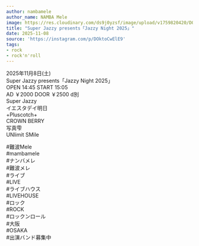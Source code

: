 ```yaml
---
author: nambamele
author_name: NAMBA Mele
image: https://res.cloudinary.com/ds9j0yzsf/image/upload/v1759820420/DOktoCwElE9.jpg
title: "Super Jazzy presents「Jazzy Night 2025」"
date: 2025-11-08
source: 'https://instagram.com/p/DOktoCwElE9'
tags:
- rock
- rock'n'roll
---
```

2025年11月8日(土)<br>
Super Jazzy presents「Jazzy Night 2025」<br>
OPEN 14:45 START 15:05<br>
AD ￥2000 DOOR ￥2500 d別<br>
Super Jazzy<br>
イエスタデイ明日<br>
+Pluscotch+<br>
CROWN BERRY<br>
写真雫<br>
UNlimit SMile

#難波Mele<br>
#mambamele<br>
#ナンバメレ<br>
#難波メレ<br>
#ライブ<br>
#LIVE<br>
#ライブハウス<br>
#LIVEHOUSE<br>
#ロック<br>
#ROCK<br>
#ロックンロール<br>
#大阪<br>
#OSAKA<br>
#出演バンド募集中
